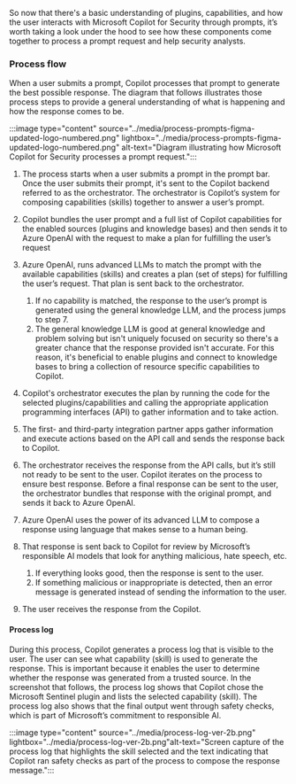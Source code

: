 
So now that there's a basic understanding of plugins, capabilities, and how the user interacts with Microsoft Copilot for Security through prompts, it’s worth taking a look under the hood to see how these components come together to process a prompt request and help security analysts.

### Process flow

When a user submits a prompt, Copilot processes that prompt to generate the best possible response. The diagram that follows illustrates those process steps to provide a general understanding of what is happening and how the response comes to be.

:::image type="content" source="../media/process-prompts-figma-updated-logo-numbered.png" lightbox="../media/process-prompts-figma-updated-logo-numbered.png" alt-text="Diagram illustrating how Microsoft Copilot for Security processes a prompt request.":::

1. The process starts when a user submits a prompt in the prompt bar. Once the user submits their prompt, it's sent to the Copilot backend referred to as the orchestrator.  The orchestrator is Copilot’s system for composing capabilities (skills) together to answer a user’s prompt.

1. Copilot bundles the user prompt and a full list of Copilot capabilities for the enabled sources (plugins and knowledge bases) and then sends it to Azure OpenAI with the request to make a plan for fulfilling the user’s request

1. Azure OpenAI, runs advanced LLMs to match the prompt with the available capabilities (skills) and creates a plan (set of steps) for fulfilling the user’s request.  That plan is sent back to the orchestrator.
    1. If no capability is matched, the response to the user’s prompt is generated using the general knowledge LLM, and the process jumps to step 7.
    1. The general knowledge LLM is good at general knowledge and problem solving but isn't uniquely focused on security so there's a greater chance that the response provided isn't accurate.  For this reason, it's beneficial to enable plugins and connect to knowledge bases to bring a collection of resource specific capabilities to Copilot.  

1. Copilot's orchestrator executes the plan by running the code for the selected plugins/capabilities and calling the appropriate application programming interfaces (API) to gather information and to take action.

1. The first- and third-party integration partner apps gather information and execute actions based on the API call and sends the response back to Copilot.

1. The orchestrator receives the response from the API calls, but it’s still not ready to be sent to the user.  Copilot iterates on the process to ensure best response. Before a final response can be sent to the user, the orchestrator bundles that response with the original prompt, and sends it back to Azure OpenAI.

1. Azure OpenAI uses the power of its advanced LLM to compose a response using language that makes sense to a human being.

1. That response is sent back to Copilot for review by Microsoft’s responsible AI models that look for anything malicious, hate speech, etc.
    1. If everything looks good, then the response is sent to the user.
    1. If something malicious or inappropriate is detected, then an error message is generated instead of sending the information to the user.

1. The user receives the response from the Copilot.

#### Process log

During this process, Copilot generates a process log that is visible to the user. The user can see what capability (skill) is used to generate the response. This is important because it enables the user to determine whether the response was generated from a trusted source. In the screenshot that follows, the process log shows that Copilot chose the Microsoft Sentinel plugin and lists the selected capability (skill). The process log also shows that the final output went through safety checks, which is part of Microsoft’s commitment to responsible AI.

:::image type="content" source="../media/process-log-ver-2b.png" lightbox="../media/process-log-ver-2b.png"alt-text="Screen capture of the process log that highlights the skill selected and the text indicating that Copilot ran safety checks as part of the process to compose the response message.":::

